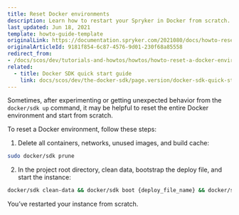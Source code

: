 ```yaml
---
title: Reset Docker environments
description: Learn how to restart your Spryker in Docker from scratch.
last_updated: Jun 18, 2021
template: howto-guide-template
originalLink: https://documentation.spryker.com/2021080/docs/howto-reset-a-docker-environment
originalArticleId: 9181f854-6c87-4576-9d01-230f68a85558
redirect_from:
- /docs/scos/dev/tutorials-and-howtos/howtos/howto-reset-a-docker-environment.html
related:
  - title: Docker SDK quick start guide
    link: docs/scos/dev/the-docker-sdk/page.version/docker-sdk-quick-start-guide.html
---
```


Sometimes, after experimenting or getting unexpected behavior from the `docker/sdk up` command, it may be helpful to reset the entire Docker environment and start from scratch.

To reset a Docker environment, follow these steps:

1. Delete all containers, networks, unused images, and build cache:

```bash
sudo docker/sdk prune
```

2. In the project root directory, clean data, bootstrap the deploy file, and start the instance:

```bash
docker/sdk clean-data && docker/sdk boot {deploy_file_name} && docker/sdk up
```

You’ve restarted your instance from scratch.
